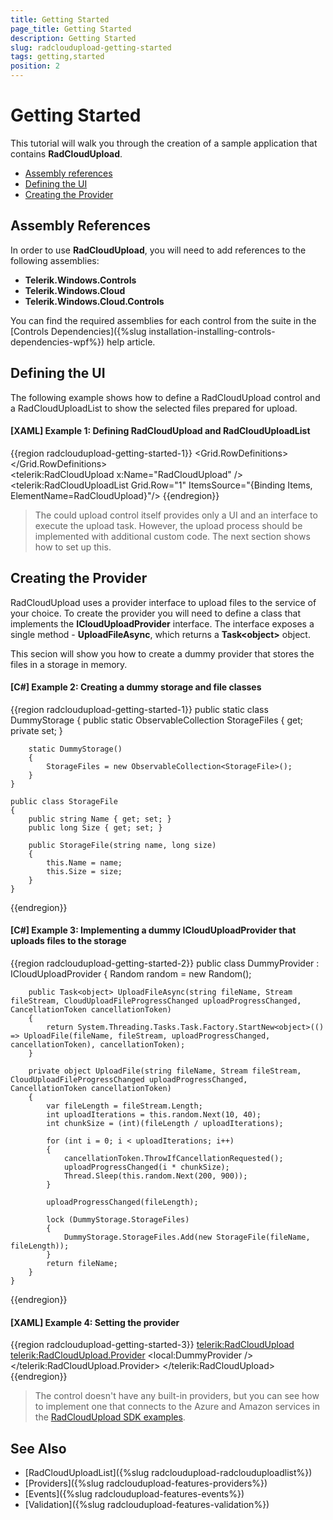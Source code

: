 ```yaml
---
title: Getting Started
page_title: Getting Started
description: Getting Started
slug: radcloudupload-getting-started
tags: getting,started
position: 2
---
```


# Getting Started

This tutorial will walk you through the creation of a sample application that contains __RadCloudUpload__.

* [Assembly references](#assembly-references)
* [Defining the UI](#defining-the-ui)
* [Creating the Provider](#creating-the-provider)

## Assembly References

In order to use __RadCloudUpload__, you will need to add references to the following assemblies:
* __Telerik.Windows.Controls__
* __Telerik.Windows.Cloud__
* __Telerik.Windows.Cloud.Controls__

You can find the required assemblies for each control from the suite in the [Controls Dependencies]({%slug installation-installing-controls-dependencies-wpf%}) help article.

## Defining the UI

The following example shows how to define a RadCloudUpload control and a RadCloudUploadList to show the selected files prepared for upload.

#### __[XAML] Example 1: Defining RadCloudUpload and RadCloudUploadList__
{{region radcloudupload-getting-started-1}}
	<Grid>
        <Grid.RowDefinitions>
            <RowDefinition Height="Auto" />
            <RowDefinition />
        </Grid.RowDefinitions>        
        <telerik:RadCloudUpload x:Name="RadCloudUpload" />
        <telerik:RadCloudUploadList Grid.Row="1" ItemsSource="{Binding Items, ElementName=RadCloudUpload}"/>
    </Grid>
{{endregion}}

> The could upload control itself provides only a UI and an interface to execute the upload task. However, the upload process should be implemented with additional custom code. The next section shows how to set up this.

## Creating the Provider

RadCloudUpload uses a provider interface to upload files to the service of your choice. To create the provider you will need to define a class that implements the __ICloudUploadProvider__ interface. The interface exposes a single method - __UploadFileAsync__, which returns a __Task&lt;object&gt;__ object.

This secion will show you how to create a dummy provider that stores the files in a storage in memory. 

#### __[C#] Example 2: Creating a dummy storage and file classes__
{{region radcloudupload-getting-started-1}}
	public static class DummyStorage
	{
		public static ObservableCollection<StorageFile> StorageFiles { get; private set; }

		static DummyStorage()
		{
			StorageFiles = new ObservableCollection<StorageFile>();
		}
	}
	
	public class StorageFile
	{
		public string Name { get; set; }
		public long Size { get; set; }

		public StorageFile(string name, long size)
		{
			this.Name = name;
			this.Size = size;
		}
	}
{{endregion}}

#### __[C#] Example 3: Implementing a dummy ICloudUploadProvider that uploads files to the storage__
{{region radcloudupload-getting-started-2}}
	public class DummyProvider : ICloudUploadProvider
	{
		Random random = new Random();		

		public Task<object> UploadFileAsync(string fileName, Stream fileStream, CloudUploadFileProgressChanged uploadProgressChanged, CancellationToken cancellationToken)
		{
			return System.Threading.Tasks.Task.Factory.StartNew<object>(() => UploadFile(fileName, fileStream, uploadProgressChanged, cancellationToken), cancellationToken);
		}

		private object UploadFile(string fileName, Stream fileStream, CloudUploadFileProgressChanged uploadProgressChanged, CancellationToken cancellationToken)
		{			
            var fileLength = fileStream.Length;
            int uploadIterations = this.random.Next(10, 40);
            int chunkSize = (int)(fileLength / uploadIterations);

            for (int i = 0; i < uploadIterations; i++)
			{
                cancellationToken.ThrowIfCancellationRequested();
                uploadProgressChanged(i * chunkSize);
				Thread.Sleep(this.random.Next(200, 900));
			}

            uploadProgressChanged(fileLength);

            lock (DummyStorage.StorageFiles)
            {
                DummyStorage.StorageFiles.Add(new StorageFile(fileName, fileLength));
            }
			return fileName;
		}
	}
{{endregion}}

#### __[XAML] Example 4: Setting the provider__
{{region radcloudupload-getting-started-3}}
	<telerik:RadCloudUpload>
		<telerik:RadCloudUpload.Provider>
			<local:DummyProvider />
		</telerik:RadCloudUpload.Provider>
	</telerik:RadCloudUpload>
{{endregion}}

> The control doesn't have any built-in providers, but you can see how to implement one that connects to the Azure and Amazon services in the [RadCloudUpload SDK examples](https://github.com/telerik/xaml-sdk/tree/master/CloudUpload).

## See Also
* [RadCloudUploadList]({%slug radcloudupload-radclouduploadlist%})
* [Providers]({%slug radcloudupload-features-providers%})
* [Events]({%slug radcloudupload-features-events%})
* [Validation]({%slug radcloudupload-features-validation%})


